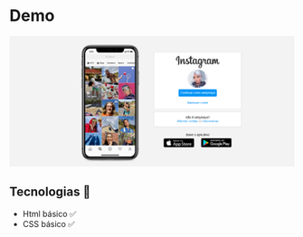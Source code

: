 # Demo
<img src="Captura de Tela (41).png"> 

## Tecnologias 🚀
<ul>
  <li> Html básico ✅</li>
  <li> CSS básico ✅</li>
</ul>
